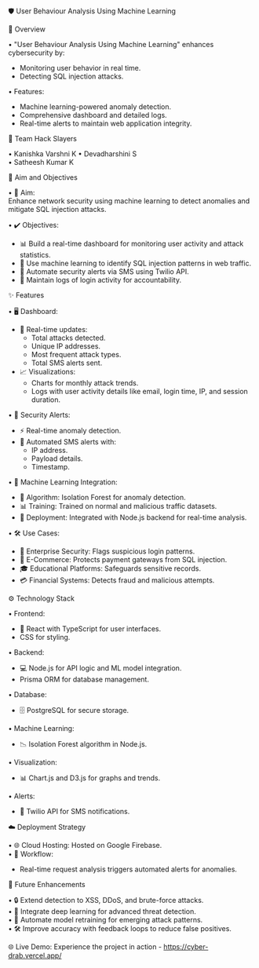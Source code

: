 🛡️ User Behaviour Analysis Using Machine Learning

🌟 Overview

• "User Behaviour Analysis Using Machine Learning" enhances cybersecurity by:  
  - Monitoring user behavior in real time.  
  - Detecting SQL injection attacks.

• Features:  
  - Machine learning-powered anomaly detection.  
  - Comprehensive dashboard and detailed logs.  
  - Real-time alerts to maintain web application integrity.

👥 Team Hack Slayers

• Kanishka Varshni K 
• Devadharshini S  
• Satheesh Kumar K

🎯 Aim and Objectives

• 🎯 Aim:  
  Enhance network security using machine learning to detect anomalies and mitigate SQL injection attacks.  

• ✔️ Objectives:  
  - 📊 Build a real-time dashboard for monitoring user activity and attack statistics.  
  - 🤖 Use machine learning to identify SQL injection patterns in web traffic.  
  - 📱 Automate security alerts via SMS using Twilio API.  
  - 📜 Maintain logs of login activity for accountability.

✨ Features

• 🖥️ Dashboard:  
  - 🔄 Real-time updates:  
    - Total attacks detected.  
    - Unique IP addresses.  
    - Most frequent attack types.  
    - Total SMS alerts sent.  
  - 📈 Visualizations:  
    - Charts for monthly attack trends.  
    - Logs with user activity details like email, login time, IP, and session duration.

• 🔔 Security Alerts: 
  - ⚡ Real-time anomaly detection.  
  - 📩 Automated SMS alerts with:  
    - IP address.  
    - Payload details.  
    - Timestamp.

• 🤖 Machine Learning Integration: 
  - 🧮 Algorithm: Isolation Forest for anomaly detection.  
  - 📊 Training: Trained on normal and malicious traffic datasets.  
  - 🚀 Deployment: Integrated with Node.js backend for real-time analysis.

• 🛠️ Use Cases:
  - 🏢 Enterprise Security: Flags suspicious login patterns.  
  - 🛒 E-Commerce: Protects payment gateways from SQL injection.  
  - 🎓 Educational Platforms: Safeguards sensitive records.  
  - 💳 Financial Systems: Detects fraud and malicious attempts.

⚙️ Technology Stack

• Frontend:  
  - 🎨 React with TypeScript for user interfaces.  
  - CSS for styling.  

• Backend:  
  - 💻 Node.js for API logic and ML model integration.  
  - Prisma ORM for database management.  

• Database:  
  - 🗄️ PostgreSQL for secure storage.  

• Machine Learning:
  - 📉 Isolation Forest algorithm in Node.js.  

• Visualization: 
  - 📊 Chart.js and D3.js for graphs and trends.  

• Alerts:
  - 📡 Twilio API for SMS notifications.

☁️ Deployment Strategy

• 🌐 Cloud Hosting: Hosted on Google Firebase.  
• 📜 Workflow: 
  - Real-time request analysis triggers automated alerts for anomalies.

🚀 Future Enhancements

• 🔒 Extend detection to XSS, DDoS, and brute-force attacks.  
• 🧠 Integrate deep learning for advanced threat detection.  
• 🔄 Automate model retraining for emerging attack patterns.  
• 🛠️ Improve accuracy with feedback loops to reduce false positives.


🌐 Live Demo: Experience the project in action -  https://cyber-drab.vercel.app/

